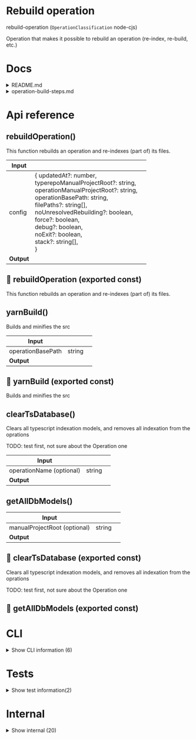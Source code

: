 # Rebuild operation

rebuild-operation (`OperationClassification` node-cjs)

Operation that makes it possible to rebuild an operation (re-index, re-build, etc.)




# Docs

<details><summary>README.md</summary>
    
  Please use `rebuidOperation [operation-name]` and `rebuildAllOperations` to rebuild your operations after you changed things in case you were not running the `k-dev` `dev`-command.

They can be found in the bin: `npx [function-name]`

  </details>

<details><summary>operation-build-steps.md</summary>
    
  Rebuilding an operation consists of these steps


### Install

Installing is done using `yarn --offline`
If installing fails, it's because packages are missing. Usually this can be solved by using `yarn` with internet.
If installing fails, the script should exit. Also out of `nodemon` **(TODO)**


### Create imports/exports index

This indexes the imports and exports. We can detect here if the imports can be resolved.

Incorrect dependency: a dependency has no `build` folder OR a dependency has no (or empty) `index` file.
When this happens, we can rebuildOperation for that dependency and wait for that to succeed before we continue.

If a dependency is not exporting the thing we need (anymore) or we did something else wrong ourselves, the mistake needs to be fixed on our end. However, this cannot be detected in this step, it will be detected when creating the build errors index.

Be warned. If there is a circular dependency, it could become an infinite loop. For that we are passing a `stack` history as an argument to `rebuildOperation` and make sure it doesn't try to `rebuildOperation` for something in the stack.


### Create build errors index

This uses `ts-morph` to find build-errors and puts them in `index/build-errors`.
If there are build-errors, we shouldn't continue.


### Create other indexes

This creates other indexes in the `index/` folder.
If this fails for any reason, we can't continue and it should be waited for until something changed.


### Lint operation

There are many things we are assuming now, but if we lint it, we can just provide errors whenever something is not up to par with our standards. We probably need our files indexed for some lints, so this would be the best stage to lint.


### Create index ts file

This accumulates all exports from other files and re-exports it as the main entry, but ignores test and cli files.


### Create build folder

It can still fail if the above step fails, but normally shouldn't.


### Create `operation-index.json`

If everything succeded, we can store the `updatedAt` time into our `operation-index.json` here

  </details>

# Api reference

## rebuildOperation()

This function rebuilds an operation and re-indexes (part of) its files.


| Input      |    |    |
| ---------- | -- | -- |
| config | { updatedAt?: number, <br />typerepoManualProjectRoot?: string, <br />operationManualProjectRoot?: string, <br />operationBasePath: string, <br />filePaths?: string[], <br />noUnresolvedRebuilding?: boolean, <br />force?: boolean, <br />debug?: boolean, <br />noExit?: boolean, <br />stack?: string[], <br /> } |  |
| **Output** |    |    |



## 📄 rebuildOperation (exported const)

This function rebuilds an operation and re-indexes (part of) its files.


## yarnBuild()

Builds and minifies the src


| Input      |    |    |
| ---------- | -- | -- |
| operationBasePath | string |  |,| config (optional) | { rmFirst?: boolean, <br />skipMinify?: boolean, <br /> } |  |
| **Output** |    |    |



## 📄 yarnBuild (exported const)

Builds and minifies the src


## clearTsDatabase()

Clears all typescript indexation models, and removes all indexation from the oprations

TODO: test first, not sure about the Operation one


| Input      |    |    |
| ---------- | -- | -- |
| operationName (optional) | string |  |
| **Output** |    |    |



## getAllDbModels()

| Input      |    |    |
| ---------- | -- | -- |
| manualProjectRoot (optional) | string |  |,| operationName (optional) | string |  |
| **Output** |    |    |



## 📄 clearTsDatabase (exported const)

Clears all typescript indexation models, and removes all indexation from the oprations

TODO: test first, not sure about the Operation one


## 📄 getAllDbModels (exported const)

# CLI

<details><summary>Show CLI information (6)</summary>
    
  # rebuildOperationCli()

`rebuildOperation` CLI syntax:

`rebuildOperation [...operations]`

Operations can be a list of differnt operation names you want to rebuild. It's also possible to specify a relative path instead of an operation name.

for example:

`rebuildOperation ./packages/operation-x` would rebuild `operation-x` in your packages folder

another handy one is `rebuildOperation .` because it will rebuild the operation in your current folder.


| Input      |    |    |
| ---------- | -- | -- |
| - | | |
| **Output** |    |    |



## 📄 isRebuildingProcessUpdated (unexported const)

## 📄 [isUpdatedString] (unexported const)

## 📄 manualProjectRoot (unexported const)

## 📄 [operationName] (unexported const)

## 📄 rebuildOperationCli (unexported const)

`rebuildOperation` CLI syntax:

`rebuildOperation [...operations]`

Operations can be a list of differnt operation names you want to rebuild. It's also possible to specify a relative path instead of an operation name.

for example:

`rebuildOperation ./packages/operation-x` would rebuild `operation-x` in your packages folder

another handy one is `rebuildOperation .` because it will rebuild the operation in your current folder.
  </details>

# Tests

<details><summary>Show test information(2)</summary>
    
  # test()




| Input      |    |    |
| ---------- | -- | -- |
| - | | |
| **Output** |    |    |



## 📄 test (unexported const)

  </details>

# Internal

<details><summary>Show internal (20)</summary>
    
  # executeCommandQuietUnlessFail()

Executes a command without showing the result, unless the command fails, then it will log the output.,


| Input      |    |    |
| ---------- | -- | -- |
| config | { command: string, <br />cwd?: string, <br />description?: string, <br /> } |  |
| **Output** | {  }   |    |



## exitIfProcessDependenciesChanged()

exits the process if our own dependencies change


| Input      |    |    |
| ---------- | -- | -- |
| operationName | string |  |,| manualProjectRoot (optional) | string |  |
| **Output** |    |    |



## generateJsonSchemas()

generates schemas for db models

Is done every time you run `rebuildOperation` and `generateSdkOperations`

TODO: there are some problems with references that cannot be found with references to generic types... This can probably be solved, but it's not going to be easy!

IDEA:

1) find all referencing definitions in the main schema
2) find those in all other interfaces
3) recursively find references in those as well
4) if you can't find the reference, remove the reference and replace type to "any" (add WARNING to description "reference not found")

This will result in a valid schema that has no unresolved references

TODO: apply Storage<X> to db-models

TODO: apply Array<X> to db-models with json-multiple

TODO: apply special config conventions (MergedDbConfig) like tsconfig.json and package.json

TODO: Make a validator that validates the whole database to this schema.


| Input      |    |    |
| ---------- | -- | -- |
| manualProjectRoot (optional) | string |  |,| operationName (optional) | string | If given, does it just for a single operation |
| **Output** |    |    |



## getFileIds()

gets all identifiers of files, which are the relative path to a file without the extension


| Input      |    |    |
| ---------- | -- | -- |
| {
  operationFolderPath,
  pathSuffix,
  extension,
} | { operationFolderPath: string, <br />extension?: {  }, <br />pathSuffix: string, <br /> } |  |
| **Output** |    |    |



## getIndexFileIds()

gets identifiers of ts and tsx files, which are the relative path to a file without the extension


| Input      |    |    |
| ---------- | -- | -- |
| operationFolderPath | string |  |
| **Output** |    |    |



## getSrcIds()

gets identifiers of ts and tsx files, which are the relative path to a file without the extension

in order for them to be unique, we assume here that there's never a file with the ts extension when there's also a tsx file in the same folder with the same name. This would create duplicate ids.


| Input      |    |    |
| ---------- | -- | -- |
| operationFolderPath | string |  |
| **Output** |    |    |



## isOperationBuildNeeded()

returns a boolean indicating whether or not the operation should be able to be built, based on the OperationClassification


| Input      |    |    |
| ---------- | -- | -- |
| operationBasePath | string |  |
| **Output** |    |    |



## isSdkOperation()

| Input      |    |    |
| ---------- | -- | -- |
| operationBasePath | string |  |
| **Output** | {  }   |    |



## rebuildAllOperations()

Rebuilds all operations that are needed to be rebuilt


| Input      |    |    |
| ---------- | -- | -- |
| isRebuildingProcessUpdated (optional) | boolean | If true, you are indicating that the rebuilding process has changed and all operations should be rebuilt after this date. |,| manualProjectRoot (optional) | string |  |
| **Output** |    |    |



## shouldSkip()

if you don't force it, there's an operation index, there's an index folder, the src has not been touched since hte last indexation, and there's a buildfolder (if needed), then the rebuildOperation can be skipped


| Input      |    |    |
| ---------- | -- | -- |
| config | { operationBasePath: string, <br />debug?: boolean, <br />force?: boolean, <br />operationManualProjectRoot?: string, <br />rebuildUpdatedAt?: number, <br /> } |  |
| **Output** |    |    |



## 📄 executeCommandQuietUnlessFail (exported const)

Executes a command without showing the result, unless the command fails, then it will log the output.,


## 📄 exitIfProcessDependenciesChanged (exported const)

exits the process if our own dependencies change


## 📄 generateJsonSchemas (exported const)

generates schemas for db models

Is done every time you run `rebuildOperation` and `generateSdkOperations`

TODO: there are some problems with references that cannot be found with references to generic types... This can probably be solved, but it's not going to be easy!

IDEA:

1) find all referencing definitions in the main schema
2) find those in all other interfaces
3) recursively find references in those as well
4) if you can't find the reference, remove the reference and replace type to "any" (add WARNING to description "reference not found")

This will result in a valid schema that has no unresolved references

TODO: apply Storage<X> to db-models

TODO: apply Array<X> to db-models with json-multiple

TODO: apply special config conventions (MergedDbConfig) like tsconfig.json and package.json

TODO: Make a validator that validates the whole database to this schema.


## 📄 getFileIds (exported const)

gets all identifiers of files, which are the relative path to a file without the extension


## 📄 getIndexFileIds (exported const)

gets identifiers of ts and tsx files, which are the relative path to a file without the extension


## 📄 getSrcIds (exported const)

gets identifiers of ts and tsx files, which are the relative path to a file without the extension

in order for them to be unique, we assume here that there's never a file with the ts extension when there's also a tsx file in the same folder with the same name. This would create duplicate ids.


## 📄 isOperationBuildNeeded (exported const)

returns a boolean indicating whether or not the operation should be able to be built, based on the OperationClassification


## 📄 isSdkOperation (exported const)

## 📄 rebuildAllOperations (exported const)

Rebuilds all operations that are needed to be rebuilt


## 📄 shouldSkip (exported const)

if you don't force it, there's an operation index, there's an index folder, the src has not been touched since hte last indexation, and there's a buildfolder (if needed), then the rebuildOperation can be skipped
  </details>

